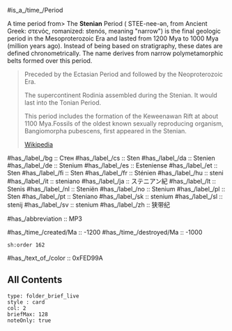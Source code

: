 
#is_a_/time_/Period 

A time period from> The **Stenian** Period ( STEE-nee-ən, from Ancient Greek: στενός, romanized: stenós, meaning "narrow") is the final geologic period in the Mesoproterozoic Era and lasted from 1200 Mya to 1000 Mya (million years ago). Instead of being based on stratigraphy, these dates are defined chronometrically. The name derives from narrow polymetamorphic belts formed over this period.
>
> Preceded by the Ectasian Period and followed by the Neoproterozoic Era.
>
> The supercontinent Rodinia assembled during the Stenian. It would last into the Tonian Period.
>
> This period includes the formation of the Keweenawan Rift at about 1100 Mya.Fossils of the oldest known sexually reproducing organism, Bangiomorpha pubescens, first appeared in the Stenian.
>
> [Wikipedia](https://en.wikipedia.org/wiki/Stenian)

#has_/label_/bg  :: Стен
#has_/label_/cs  :: Sten
#has_/label_/da  :: Stenien
#has_/label_/de  :: Stenium
#has_/label_/es  :: Esteniense
#has_/label_/et  :: Sten
#has_/label_/fi  :: Sten
#has_/label_/fr  :: Sténien
#has_/label_/hu  :: steni
#has_/label_/it  :: steniano
#has_/label_/ja  :: ステニアン紀
#has_/label_/lt  :: Stenis
#has_/label_/nl  :: Steniën
#has_/label_/no  :: Stenium
#has_/label_/pl  :: Sten
#has_/label_/pt  :: Steniano
#has_/label_/sk  :: stenium
#has_/label_/sl  :: stenij
#has_/label_/sv  :: stenium
#has_/label_/zh  :: 狭带纪

#has_/abbreviation :: MP3

#has_/time_/created/Ma :: -1200
#has_/time_/destroyed/Ma :: -1000

    sh:order 162 

#has_/text_of_/color :: 0xFED99A

## All Contents

```ccard
type: folder_brief_live
style : card
col: 2
briefMax: 128
noteOnly: true
```


